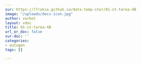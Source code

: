 ```yaml
---
sur: https://lfrakie.github.io/data-temp-stor/01-st-tarea-4B
image: "/uploads/docs-icon.jpg"
author: varbot
layout: vdoc
title: 01-st-tarea-4B
url_or_doc: false
sur-doc: ''
categories:
- autogen
tags: []

---
```

